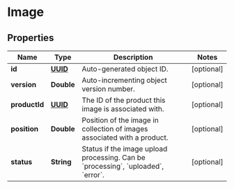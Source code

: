 
# Image

## Properties
Name | Type | Description | Notes
------------ | ------------- | ------------- | -------------
**id** | [**UUID**](UUID.md) | Auto-generated object ID. |  [optional]
**version** | **Double** | Auto-incrementing object version number. |  [optional]
**productId** | [**UUID**](UUID.md) | The ID of the product this image is associated with. |  [optional]
**position** | **Double** | Position of the image in collection of images associated with a product. |  [optional]
**status** | **String** | Status if the image upload processing. Can be &#x60;processing&#x60;, &#x60;uploaded&#x60;, &#x60;error&#x60;. |  [optional]



